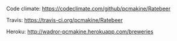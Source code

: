 Code climate:
https://codeclimate.com/github/pcmakine/Ratebeer

Travis:
https://travis-ci.org/pcmakine/Ratebeer

Heroku:
http://wadror-pcmakine.herokuapp.com/breweries
